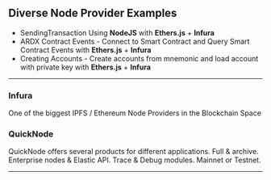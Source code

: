 ## Diverse Node Provider Examples
- SendingTransaction Using **NodeJS** with **Ethers.js** + **Infura**
- ARDX Contract Events - Connect to Smart Contract and Query Smart Contract Events with **Ethers.js** + **Infura**
- Creating Accounts - Create accounts from mnemonic and load account with private key with **Ethers.js** + **Infura**
---
### Infura

One of the biggest IPFS / Ethereum Node Providers in the Blockchain Space

### QuickNode

QuickNode offers several products for different applications. Full & archive. Enterprise nodes & Elastic API. Trace & Debug modules. Mainnet or Testnet.

---
